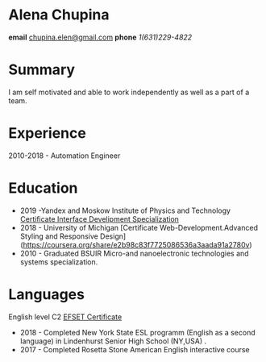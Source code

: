 # Alena Chupina
**email** chupina.elen@gmail.com **phone** *1(631)229-4822*
# Summary
I am self motivated and able to work independently as well as a part of a team.

# Experience
2010-2018 - Automation Engineer

# Education
- 2019 -Yandex and Moskow Institute of Physics and Technology [Certificate Interface Develipment Specialization](https://coursera.org/share/38257043fbcee56e7511d1e9e68f7412) 
- 2018 - University of Michigan [Certificate Web-Development.Advanced Styling and Responsive Design] (https://coursera.org/share/e2b98c83f7725086536a3aada91a2780v) 
- 2010 - Graduated BSUIR Micro-and nanoelectronic technologies and systems specialization.
# Languages
 English level C2  [EFSET Certificate](https://www.efset.org/cert/2u7cgg)
 - 2018 - Completed New York State ESL programm (English as a second language) in Lindenhurst Senior High School (NY,USA) .
 - 2017 - Completed Rosetta Stone American English interactive course

